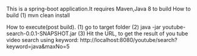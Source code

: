 This is a spring-boot application.It requires Maven,Java 8 to build
How to build
(1) mvn clean install

How to execute(post build).
(1) go to target folder
(2) java -jar youtube-search-0.0.1-SNAPSHOT.jar
(3) Hit the URL, to get the result of you tube video search using keyword:
http://localhost:8080/youtube/search?keyword=java&maxNo=5
